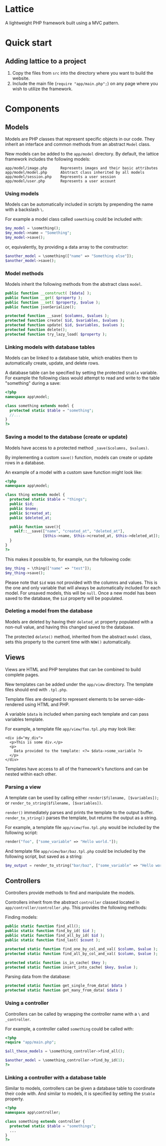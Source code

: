 # Lattice
A lightweight PHP framework built using a MVC pattern.


# Quick start

## Adding lattice to a project
1) Copy the files from `src` into the directory where you want to build the website.
2) Include the main file (`require "app/main.php";`) on any page where you wish to utilize the framework.


# Components

## Models
Models are PHP classes that represent specific objects in our code. They inherit an interface and common methods from an abstract `Model` class.

New models can be added to the `app/model` directory. By default, the lattice framework includes the following models:
```
app/model/image.php      Represents images and their basic attributes
app/model/model.php      Abstract class inherited by all models
app/model/session.php    Represents a user session
app/model/user.php       Represents a user account
```

### Using models
Models can be automatically included in scripts by prepending the name with a backslash `\`.

For example a model class called `something` could be included with: 
```php
$my_model = \something();
$my_model->name = "Something";
$my_model->save();
```

or, equivalently, by providing a data array to the constructor:
```php
$another_model = \something(["name" => "Something else"]);
$another_model->save();

```

### Model methods
Models inherit the following methods from the abstract class `model`.
```php
public function __construct( [$data] );
public function __get( $property );
public function __set( $property, $value );
public function jsonSerialize();

protected function __save( $columns, $values );
protected function create( $id, $variables, $values );
protected function update( $id, $variables, $values );
protected function delete();
protected function try_lazy_load( $property );
```

### Linking models with database tables
Models can be linked to a database table, which enables them to automatically create, update, and delete rows.

A database table can be specified by setting the protected `$table` variable. For example the following class would attempt to read and write to the table "something" during a save:
```php
<?php
namespace app\model;

class something extends model {
  protected static $table = "something";
  //...
}
?>
```

### Saving a model to the database (create or update)
Models have access to a protected method `_save($columns, $values)`.

By implementing a custom `save()` function, models can create or update rows in a database.

An example of a model with a custom save function might look like:
```php
<?php
namespace app\model;

class thing extends model {
  protected static $table = "things";
  public $id;
  public $name;  
  public $created_at;
  public $deleted_at;

  public function save(){
    self::__save(["name", "created_at", "deleted_at"],
                 [$this->name, $this->created_at, $this->deleted_at]);
  }
}
?>

```
This makes it possible to, for example, run the following code:
```php
$my_thing = \thing(["name" => "test"]);
$my_thing->save();
```
Please note that `$id` was not provided with the columns and values. This is the one and only variable that will always be automatically included for each model. For unsaved models, this will be `null`. Once a new model has been saved to the database, the `$id` property will be populated.

### Deleting a model from the database
Models are deleted by having their `deleted_at` property populated with a non-null value, and having this changed saved to the database.

The protected `delete()` method, inherited from the abstract `model` class, sets this property to the current time with `NOW()` automatically.


## Views
Views are HTML and PHP templates that can be combined to build complete pages.

New templates can be added under the `app/view` directory. The template files should end with `.tpl.php`.

Template files are designed to represent elements to be server-side-rendered using HTML and PHP.

A variable `$data` is included when parsing each template and can pass variables template.

For example, a template file `app/view/foo.tpl.php` may look like:
```
<div id="my_div">
  <p>This is some div.</p>
  <p>
    Data provided to the template: <?= $data->some_variable ?>
  </p>
</div>
```

Templates have access to all of the frameowrk's functions and can be nested within each other.

### Parsing a view
A template can be used by calling either `render($filename, [$variables]);` or `render_to_string($filename, [$variables])`.

`render()` immediately parses and prints the template to the output buffer.
`render_to_string()` parses the template, but returns the output as a string.

For example, a template file `app/view/foo.tpl.php` would be included by the following script:
```php
render("foo", ["some_variable" => "Hello world."]);

```

And template file `app/view/bar/baz.tpl.php` could be included by the following script, but saved as a string:
```php
$my_output = render_to_string("bar/baz", ["some_variable" => "Hello world."]);

```


## Controllers
Controllers provide methods to find and manipulate the models.

Controllers inherit from the abstract `controller` classed located in `app/controller/controller.php`. This provides the following methods:

Finding models:
```php
public static function find_all();
public static function find_by_id( $id );
public static function find_all_by_id( $id );
public static function find_last( $count );

protected static function find_one_by_col_and_val( $column, $value );
protected static function find_all_by_col_and_val( $column, $value );

protected static function is_in_cache( $key );
protected static function insert_into_cache( $key, $value );
```

Parsing data from the database:
```php
protected static function get_single_from_data( $data )
protected static function get_many_from_data( $data )
```

### Using a controller
Controllers can be called by wrapping the controller name with a `\` and `_controller`.

For example, a controller called `something` could be called with:
```php
<?php
require "app/main.php";

$all_these_models = \something_controller->find_all();

$another_model = \something_controller->find_by_id(1);
?>

```

### Linking a controller with a database table
Similar to models, controllers can be given a database table to coordinate their code with. And similar to models, it is specified by setting the `$table` property.

```php
<?php
namespace app\controller;

class something extends controller {
  protected static $table = "somethings";
  ...
}
?>

```

